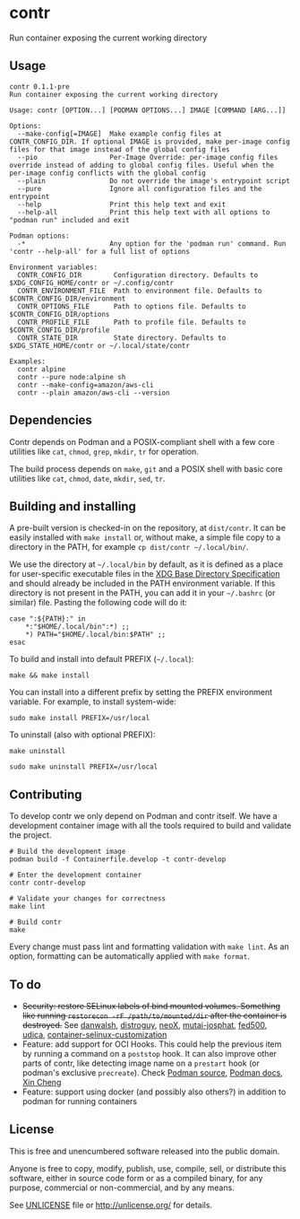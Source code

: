 # contr

Run container exposing the current working directory

## Usage
```
contr 0.1.1-pre
Run container exposing the current working directory

Usage: contr [OPTION...] [PODMAN OPTIONS...] IMAGE [COMMAND [ARG...]]

Options:
  --make-config[=IMAGE]  Make example config files at CONTR_CONFIG_DIR. If optional IMAGE is provided, make per-image config files for that image instead of the global config files
  --pio                  Per-Image Override: per-image config files override instead of adding to global config files. Useful when the per-image config conflicts with the global config
  --plain                Do not override the image's entrypoint script
  --pure                 Ignore all configuration files and the entrypoint
  --help                 Print this help text and exit
  --help-all             Print this help text with all options to "podman run" included and exit

Podman options:
  -*                     Any option for the 'podman run' command. Run 'contr --help-all' for a full list of options

Environment variables:
  CONTR_CONFIG_DIR        Configuration directory. Defaults to $XDG_CONFIG_HOME/contr or ~/.config/contr
  CONTR_ENVIRONMENT_FILE  Path to environment file. Defaults to $CONTR_CONFIG_DIR/environment
  CONTR_OPTIONS_FILE      Path to options file. Defaults to $CONTR_CONFIG_DIR/options
  CONTR_PROFILE_FILE      Path to profile file. Defaults to $CONTR_CONFIG_DIR/profile
  CONTR_STATE_DIR         State directory. Defaults to $XDG_STATE_HOME/contr or ~/.local/state/contr

Examples:
  contr alpine
  contr --pure node:alpine sh
  contr --make-config=amazon/aws-cli
  contr --plain amazon/aws-cli --version
```

## Dependencies
Contr depends on Podman and a POSIX-compliant shell with a few core utilities like `cat`, `chmod`, `grep`, `mkdir`, `tr` for operation.

The build process depends on `make`, `git` and a POSIX shell with basic core utilities like `cat`, `chmod`, `date`, `mkdir`, `sed`, `tr`.

## Building and installing
A pre-built version is checked-in on the repository, at `dist/contr`. It can be easily installed with `make install` or, without make, a simple file copy to a directory in the PATH, for example `cp dist/contr ~/.local/bin/`.

We use the directory at `~/.local/bin` by default, as it is defined as a place for user-specific executable files in the [XDG Base Directory Specification](https://specifications.freedesktop.org/basedir-spec/basedir-spec-latest.html) and should already be included in the PATH environment variable. If this directory is not present in the PATH, you can add it in your `~/.bashrc` (or similar) file. Pasting the following code will do it:
```shell
case ":${PATH}:" in
    *:"$HOME/.local/bin":*) ;;
    *) PATH="$HOME/.local/bin:$PATH" ;;
esac
```

To build and install into default PREFIX (`~/.local`):
```shell
make && make install
```

You can install into a different prefix by setting the PREFIX environment variable. For example, to install system-wide:
```shell
sudo make install PREFIX=/usr/local
```

To uninstall (also with optional PREFIX):
```shell
make uninstall

sudo make uninstall PREFIX=/usr/local
```

## Contributing
To develop contr we only depend on Podman and contr itself. We have a development container image with all the tools required to build and validate the project.

```
# Build the development image
podman build -f Containerfile.develop -t contr-develop

# Enter the development container
contr contr-develop

# Validate your changes for correctness
make lint

# Build contr
make
```

Every change must pass lint and formatting validation with `make lint`. As an option, formatting can be automatically applied with `make format`.

## To do
* ~~Security: restore SELinux labels of bind mounted volumes. Something like running `restorecon -rF /path/to/mounted/dir` after the container is destroyed.~~ See
[danwalsh](https://opensource.com/article/18/2/selinux-labels-container-runtimes),
[distroguy](https://blog.christophersmart.com/2021/01/31/podman-volumes-and-selinux/),
[neoX](https://ahelpme.com/software/podman/change-the-location-of-container-storage-in-podman-with-selinux-enabled/),
[mutai-josphat](https://computingforgeeks.com/set-selinux-context-label-for-podman-graphroot-directory/),
[fed500](https://fedoramagazine.org/mlcube-and-podman/),
[udica](https://github.com/containers/udica),
[container-selinux-customization](https://github.com/fedora-selinux/container-selinux-customization)
* Feature: add support for OCI Hooks. This could help the previous item by running a command on a `poststop` hook. It can also improve other parts of contr, like detecting image name on a `prestart` hook (or podman's exclusive `precreate`). Check
[Podman source](https://github.com/containers/podman/tree/main/pkg/hooks),
[Podman docs](https://docs.podman.io/en/latest/markdown/podman.1.html#hooks-dir-path),
[Xin Cheng](https://faun.pub/podman-rootless-container-networking-1cb5a1973b4b)
* Feature: support using docker (and possibly also others?) in addition to podman for running containers

## License
This is free and unencumbered software released into the public domain.

Anyone is free to copy, modify, publish, use, compile, sell, or
distribute this software, either in source code form or as a compiled
binary, for any purpose, commercial or non-commercial, and by any
means.

See [UNLICENSE](UNLICENSE) file or http://unlicense.org/ for details.
